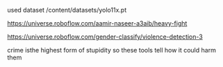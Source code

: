 used dataset 
/content/datasets/yolo11x.pt

https://universe.roboflow.com/aamir-naseer-a3aib/heavy-fight


https://universe.roboflow.com/gender-classify/violence-detection-3



crime isthe highest form of stupidity so these tools tell how it could harm them
